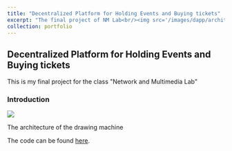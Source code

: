 ```yaml
---
title: "Decentralized Platform for Holding Events and Buying tickets"
excerpt: "The final project of NM Lab<br/><img src='/images/dapp/architecture.png'>"
collection: portfolio
---
```


## Decentralized Platform for Holding Events and Buying tickets

This is my final project for the class "Network and Multimedia Lab"

### Introduction

<img src="/binomial14.github.io/images/dapp/architecture.png"/>

The architecture of the drawing machine

The code can be found [here](https://github.com/jeff-901/deapp-final).
